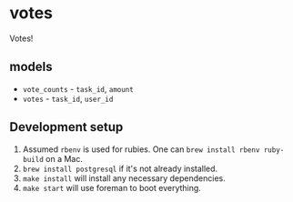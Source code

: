 # votes

Votes!

## models

* `vote_counts` - `task_id`, `amount`
* `votes` - `task_id`, `user_id`

## Development setup

1. Assumed `rbenv` is used for rubies. One can `brew install rbenv ruby-build` on a Mac.
2. `brew install postgresql` if it's not already installed.
3. `make install` will install any necessary dependencies.
4. `make start` will use foreman to boot everything.

